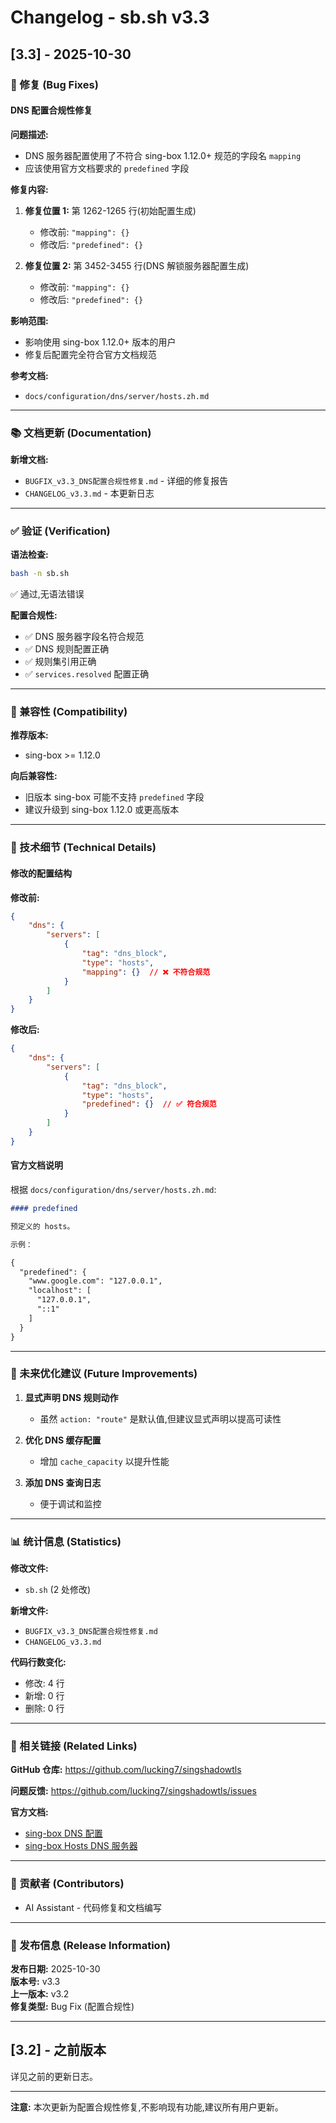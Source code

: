 # Changelog - sb.sh v3.3

## [3.3] - 2025-10-30

### 🔧 修复 (Bug Fixes)

#### DNS 配置合规性修复

**问题描述:**
- DNS 服务器配置使用了不符合 sing-box 1.12.0+ 规范的字段名 `mapping`
- 应该使用官方文档要求的 `predefined` 字段

**修复内容:**
1. **修复位置 1:** 第 1262-1265 行(初始配置生成)
   - 修改前: `"mapping": {}`
   - 修改后: `"predefined": {}`

2. **修复位置 2:** 第 3452-3455 行(DNS 解锁服务器配置生成)
   - 修改前: `"mapping": {}`
   - 修改后: `"predefined": {}`

**影响范围:**
- 影响使用 sing-box 1.12.0+ 版本的用户
- 修复后配置完全符合官方文档规范

**参考文档:**
- `docs/configuration/dns/server/hosts.zh.md`

---

### 📚 文档更新 (Documentation)

**新增文档:**
- `BUGFIX_v3.3_DNS配置合规性修复.md` - 详细的修复报告
- `CHANGELOG_v3.3.md` - 本更新日志

---

### ✅ 验证 (Verification)

**语法检查:**
```bash
bash -n sb.sh
```
✅ 通过,无语法错误

**配置合规性:**
- ✅ DNS 服务器字段名符合规范
- ✅ DNS 规则配置正确
- ✅ 规则集引用正确
- ✅ `services.resolved` 配置正确

---

### 🔄 兼容性 (Compatibility)

**推荐版本:**
- sing-box >= 1.12.0

**向后兼容性:**
- 旧版本 sing-box 可能不支持 `predefined` 字段
- 建议升级到 sing-box 1.12.0 或更高版本

---

### 📝 技术细节 (Technical Details)

#### 修改的配置结构

**修改前:**
```json
{
    "dns": {
        "servers": [
            {
                "tag": "dns_block",
                "type": "hosts",
                "mapping": {}  // ❌ 不符合规范
            }
        ]
    }
}
```

**修改后:**
```json
{
    "dns": {
        "servers": [
            {
                "tag": "dns_block",
                "type": "hosts",
                "predefined": {}  // ✅ 符合规范
            }
        ]
    }
}
```

#### 官方文档说明

根据 `docs/configuration/dns/server/hosts.zh.md`:

```markdown
#### predefined

预定义的 hosts。

示例：

{
  "predefined": {
    "www.google.com": "127.0.0.1",
    "localhost": [
      "127.0.0.1",
      "::1"
    ]
  }
}
```

---

### 🎯 未来优化建议 (Future Improvements)

1. **显式声明 DNS 规则动作**
   - 虽然 `action: "route"` 是默认值,但建议显式声明以提高可读性

2. **优化 DNS 缓存配置**
   - 增加 `cache_capacity` 以提升性能

3. **添加 DNS 查询日志**
   - 便于调试和监控

---

### 📊 统计信息 (Statistics)

**修改文件:**
- `sb.sh` (2 处修改)

**新增文件:**
- `BUGFIX_v3.3_DNS配置合规性修复.md`
- `CHANGELOG_v3.3.md`

**代码行数变化:**
- 修改: 4 行
- 新增: 0 行
- 删除: 0 行

---

### 🔗 相关链接 (Related Links)

**GitHub 仓库:**
https://github.com/lucking7/singshadowtls

**问题反馈:**
https://github.com/lucking7/singshadowtls/issues

**官方文档:**
- [sing-box DNS 配置](https://sing-box.sagernet.org/zh/configuration/dns/)
- [sing-box Hosts DNS 服务器](https://sing-box.sagernet.org/zh/configuration/dns/server/hosts/)

---

### 👥 贡献者 (Contributors)

- AI Assistant - 代码修复和文档编写

---

### 📅 发布信息 (Release Information)

**发布日期:** 2025-10-30  
**版本号:** v3.3  
**上一版本:** v3.2  
**修复类型:** Bug Fix (配置合规性)

---

## [3.2] - 之前版本

详见之前的更新日志。

---

**注意:** 本次更新为配置合规性修复,不影响现有功能,建议所有用户更新。

